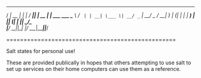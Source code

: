  ____        _ _     ____  _        _            
/ ___|  __ _| | |_  / ___|| |_ __ _| |_ ___  ___ 
\___ \ / _` | | __| \___ \| __/ _` | __/ _ \/ __|
 ___) | (_| | | |_   ___) | || (_| | ||  __/\__ \
|____/ \__,_|_|\__| |____/ \__\__,_|\__\___||___/
                                                 
=================================================

Salt states for personal use! 

These are provided publically in hopes that others attempting to use salt to set up services on their home computers can use them as a reference.

